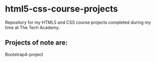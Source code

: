 # html5-css-course-projects
Repository for my HTML5 and CSS course projects completed during my time at The Tech Academy.
## Projects of note are:

  Bootstrap4-project
